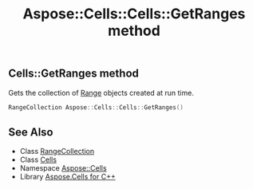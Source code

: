 ﻿---
title: Aspose::Cells::Cells::GetRanges method
linktitle: GetRanges
second_title: Aspose.Cells for C++ API Reference
description: 'Aspose::Cells::Cells::GetRanges method. Gets the collection of Range objects created at run time in C++.'
type: docs
weight: 11800
url: /cpp/aspose.cells/cells/getranges/
---
## Cells::GetRanges method


Gets the collection of [Range](../../range/) objects created at run time.

```cpp
RangeCollection Aspose::Cells::Cells::GetRanges()
```

## See Also

* Class [RangeCollection](../../rangecollection/)
* Class [Cells](../)
* Namespace [Aspose::Cells](../../)
* Library [Aspose.Cells for C++](../../../)

